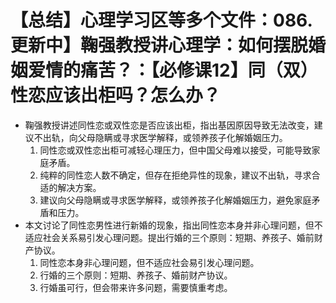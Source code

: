 # 【总结】心理学习区等多个文件：086.更新中】鞠强教授讲心理学：如何摆脱婚姻爱情的痛苦？：【必修课12】同（双）性恋应该出柜吗？怎么办？

-   鞠强教授讲述同性恋或双性恋是否应该出柜，指出基因原因导致无法改变，建议不出轨，向父母隐瞒或寻求医学解释，或领养孩子化解婚姻压力。
    1.  同性恋或双性恋出柜可减轻心理压力，但中国父母难以接受，可能导致家庭矛盾。
    2.  纯粹的同性恋人数不确定，但存在拒绝异性的现象，建议不出轨，寻求合适的解决方案。
    3.  建议向父母隐瞒或寻求医学解释，或领养孩子化解婚姻压力，避免家庭矛盾和压力。
-   本文讨论了同性恋男性进行新婚的现象，指出同性恋本身并非心理问题，但不适应社会关系易引发心理问题。提出行婚的三个原则：短期、养孩子、婚前财产协议。
    1.  同性恋本身非心理问题，但不适应社会易引发心理问题。
    2.  行婚的三个原则：短期、养孩子、婚前财产协议。
    3.  行婚虽可行，但会带来许多问题，需要慎重考虑。